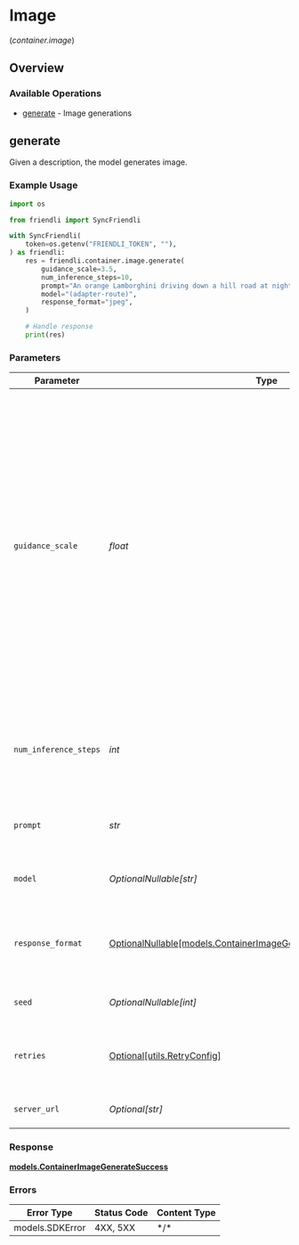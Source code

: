 # Image
(*container.image*)

## Overview

### Available Operations

* [generate](#generate) - Image generations

## generate

Given a description, the model generates image.

### Example Usage

```python
import os

from friendli import SyncFriendli

with SyncFriendli(
    token=os.getenv("FRIENDLI_TOKEN", ""),
) as friendli:
    res = friendli.container.image.generate(
        guidance_scale=3.5,
        num_inference_steps=10,
        prompt="An orange Lamborghini driving down a hill road at night with a beautiful ocean view in the background.",
        model="(adapter-route)",
        response_format="jpeg",
    )

    # Handle response
    print(res)
```

### Parameters

| Parameter                                                                                                                                                                                                                                                                                | Type                                                                                                                                                                                                                                                                                     | Required                                                                                                                                                                                                                                                                                 | Description                                                                                                                                                                                                                                                                              | Example                                                                                                                                                                                                                                                                                  |
| ---------------------------------------------------------------------------------------------------------------------------------------------------------------------------------------------------------------------------------------------------------------------------------------- | ---------------------------------------------------------------------------------------------------------------------------------------------------------------------------------------------------------------------------------------------------------------------------------------- | ---------------------------------------------------------------------------------------------------------------------------------------------------------------------------------------------------------------------------------------------------------------------------------------- | ---------------------------------------------------------------------------------------------------------------------------------------------------------------------------------------------------------------------------------------------------------------------------------------- | ---------------------------------------------------------------------------------------------------------------------------------------------------------------------------------------------------------------------------------------------------------------------------------------- |
| `guidance_scale`                                                                                                                                                                                                                                                                         | *float*                                                                                                                                                                                                                                                                                  | :heavy_check_mark:                                                                                                                                                                                                                                                                       | Adjusts the alignment of the generated image with the input prompt. Higher values (e.g., 8-10) make the output more faithful to the prompt, while lower values (e.g., 1-5) encourage more creative freedom. This parameter may be irrelevant for certain models, such as `FLUX.Schnell`. |                                                                                                                                                                                                                                                                                          |
| `num_inference_steps`                                                                                                                                                                                                                                                                    | *int*                                                                                                                                                                                                                                                                                    | :heavy_check_mark:                                                                                                                                                                                                                                                                       | The number of inference steps to use during image generation. Supported range: [1, 50].                                                                                                                                                                                                  |                                                                                                                                                                                                                                                                                          |
| `prompt`                                                                                                                                                                                                                                                                                 | *str*                                                                                                                                                                                                                                                                                    | :heavy_check_mark:                                                                                                                                                                                                                                                                       | A text description of the desired image.                                                                                                                                                                                                                                                 |                                                                                                                                                                                                                                                                                          |
| `model`                                                                                                                                                                                                                                                                                  | *OptionalNullable[str]*                                                                                                                                                                                                                                                                  | :heavy_minus_sign:                                                                                                                                                                                                                                                                       | Routes the request to a specific adapter.                                                                                                                                                                                                                                                | (adapter-route)                                                                                                                                                                                                                                                                          |
| `response_format`                                                                                                                                                                                                                                                                        | [OptionalNullable[models.ContainerImageGenerationBodyResponseFormat]](../../models/containerimagegenerationbodyresponseformat.md)                                                                                                                                                        | :heavy_minus_sign:                                                                                                                                                                                                                                                                       | The format in which the generated image will be returned. One of `raw` and `jpeg`.                                                                                                                                                                                                       |                                                                                                                                                                                                                                                                                          |
| `seed`                                                                                                                                                                                                                                                                                   | *OptionalNullable[int]*                                                                                                                                                                                                                                                                  | :heavy_minus_sign:                                                                                                                                                                                                                                                                       | The seed to use for image generation.                                                                                                                                                                                                                                                    |                                                                                                                                                                                                                                                                                          |
| `retries`                                                                                                                                                                                                                                                                                | [Optional[utils.RetryConfig]](../../models/utils/retryconfig.md)                                                                                                                                                                                                                         | :heavy_minus_sign:                                                                                                                                                                                                                                                                       | Configuration to override the default retry behavior of the client.                                                                                                                                                                                                                      |                                                                                                                                                                                                                                                                                          |
| `server_url`                                                                                                                                                                                                                                                                             | *Optional[str]*                                                                                                                                                                                                                                                                          | :heavy_minus_sign:                                                                                                                                                                                                                                                                       | An optional server URL to use.                                                                                                                                                                                                                                                           | http://localhost:8080                                                                                                                                                                                                                                                                    |

### Response

**[models.ContainerImageGenerateSuccess](../../models/containerimagegeneratesuccess.md)**

### Errors

| Error Type      | Status Code     | Content Type    |
| --------------- | --------------- | --------------- |
| models.SDKError | 4XX, 5XX        | \*/\*           |